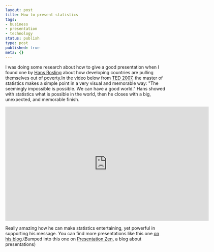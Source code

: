 ```yaml
---
layout: post
title: How to present statistics
tags:
- business
- presentation
- technology
status: publish
type: post
published: true
meta: {}
---
```


I was doing some research about how to give a good presentation when I found one by <a href="http://www.ted.com/speakers/hans_rosling.html" title="TED | Speakers | Hans Rosling">Hans Rosling</a> about how developing countries are pulling themselves out of poverty.In the video below from <a href="http://www.ted.com/talks/hans_rosling_reveals_new_insights_on_poverty.html" title="TED | TED Conferences | Past TEDs | TED2007">TED 2007</a>, the master of statistics makes a simple point in a very visual and memorable way: "The seemingly impossible is possible. We can have a good world." Hans showed with statistics what is possible in the world, then he closes with a big, unexpected, and memorable finish.

<iframe src="http://embed.ted.com/talks/hans_rosling_reveals_new_insights_on_poverty.html" width="640" height="360" frameborder="0" scrolling="no" webkitAllowFullScreen mozallowfullscreen allowFullScreen></iframe>

Really amazing how he can make statistics entertaining, yet powerful in supporting his message. You can find more presentations like this one <a href="http://roslingsblogger.blogspot.com/" title="Hans Rosling's blog">on his blog</a>.(Bumped into this one on <a href="http://www.presentationzen.com/presentationzen/2007/09/data-is-not-bor.html" title="Presentation Zen: Hans Rosling: Don't just show the notes, play the music!">Presentation Zen</a>, a blog about presentations)
